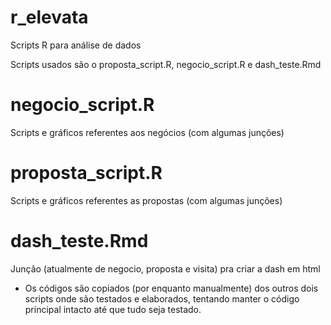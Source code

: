 # r_elevata
Scripts R para análise de dados

Scripts usados são o proposta_script.R, negocio_script.R e dash_teste.Rmd

# negocio_script.R
Scripts e gráficos referentes aos negócios (com algumas junções)

# proposta_script.R
Scripts e gráficos referentes as propostas (com algumas junções)


# dash_teste.Rmd
Junção (atualmente de negocio, proposta e visita) pra criar a dash em html
  - Os códigos são copiados (por enquanto manualmente) dos outros dois scripts onde são testados e elaborados, tentando manter o código principal intacto até que tudo seja testado. 
